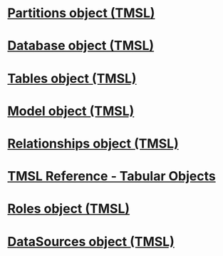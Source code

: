 # [Partitions object (TMSL)](partitions-object-tmsl.md)
# [Database object (TMSL)](database-object-tmsl.md)
# [Tables object (TMSL)](tables-object-tmsl.md)
# [Model object (TMSL)](model-object-tmsl.md)
# [Relationships object (TMSL)](relationships-object-tmsl.md)
# [TMSL Reference - Tabular Objects](tmsl-reference-tabular-objects.md)
# [Roles object (TMSL)](roles-object-tmsl.md)
# [DataSources object (TMSL)](datasources-object-tmsl.md)
